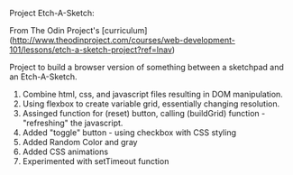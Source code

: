 Project Etch-A-Sketch:

From The Odin Project's [curriculum] (http://www.theodinproject.com/courses/web-development-101/lessons/etch-a-sketch-project?ref=lnav)

  Project to build a browser version of something between a sketchpad and an Etch-A-Sketch.

  1. Combine html, css, and javascript files resulting in DOM manipulation.
  2. Using flexbox to create variable grid, essentially changing resolution.
  3. Assinged function for (reset) button, calling (buildGrid) function - "refreshing" the javascript.
  4. Added "toggle" button - using checkbox with CSS styling
  5. Added Random Color and gray
  6. Added CSS animations
  7. Experimented with setTimeout function
  
  